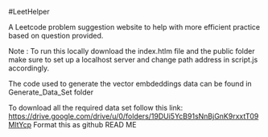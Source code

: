 #LeetHelper

A Leetcode problem suggestion website to help with more efficient practice based on question provided.

Note : 
To run this locally download the index.htlm file and the public folder make sure to set up a localhost server and change path address in script.js accordingly.

The code used to generate the vector embdeddings data can be found in Generate_Data_Set folder

To download all the required data set follow this link: https://drive.google.com/drive/u/0/folders/19DUi5YcB91sNnBjGnK9rxxtT09MltYcp
Format this as github READ ME
